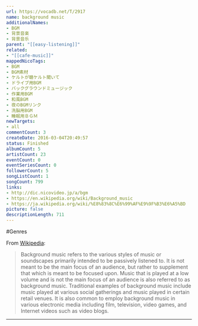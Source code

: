 ```yaml
---
url: https://vocadb.net/T/2917
name: background music
additionalNames: 
- BGM
- 背景音楽
- 背景音乐
parent: "[[easy-listening]]"
related:
- "[[cafe-music]]"
mappedNicoTags:
- BGM
- BGM素材
- ケルトが聴ケルト聞いて
- ドライブ用BGM
- バックグラウンドミュージック
- 作業用BGM
- 和風BGM
- 夜のBGMリンク
- 洗脳用BGM
- 睡眠用ＢＧＭ
newTargets:
- all
commentCount: 3
createDate: 2016-03-04T20:49:57
status: Finished
albumCount: 5
artistCount: 23
eventCount: 0
eventSeriesCount: 0
followerCount: 5
songListCount: 1
songCount: 799
links: 
- http://dic.nicovideo.jp/a/bgm
- https://en.wikipedia.org/wiki/Background_music
- https://ja.wikipedia.org/wiki/%E8%83%8C%E6%99%AF%E9%9F%B3%E6%A5%BD
picture: false
descriptionLength: 711
---
```


#Genres

From [Wikipedia](https://en.wikipedia.org/wiki/Background_music):

>Background music refers to the various styles of music or soundscapes primarily intended to be passively listened to. It is not meant to be the main focus of an audience, but rather to supplement that which is meant to be focused upon. Music that is played at a low volume and is not the main focus of an audience is also referred to as background music. Traditional examples of background music include music played at various social gatherings and music played in certain retail venues. It is also common to employ background music in various electronic media including film, television, video games, and Internet videos such as video blogs.

---


